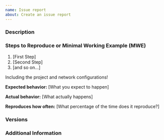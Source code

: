 ```yaml
---
name: Issue report
about: Create an issue report
---
```


<!--
Thanks for contributing to coronet!
-->
### Description

<!-- Description of the issue -->

### Steps to Reproduce or Minimal Working Example (MWE)

1. [First Step]
2. [Second Step]
3. [and so on...]

Including the project and network configurations!

**Expected behavior:** [What you expect to happen]

**Actual behavior:** [What actually happens]

**Reproduces how often:** [What percentage of the time does it reproduce?]

### Versions

<!-- You can get this information from copy and pasting the output of `git rev-parse HEAD` and `git rev-parse --abbrev-ref HEAD` from the command line. Also, please include the OS and what version of the OS you're running. -->

### Additional Information

<!-- Any additional information, configuration or data that might be necessary to reproduce the issue. -->
